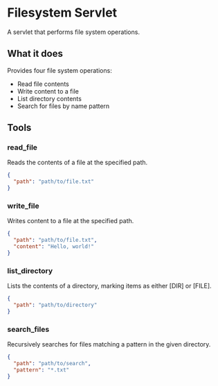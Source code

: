 # Filesystem Servlet

A servlet that performs file system operations.

## What it does

Provides four file system operations:
- Read file contents
- Write content to a file
- List directory contents
- Search for files by name pattern

## Tools

### read_file

Reads the contents of a file at the specified path.

```json
{
  "path": "path/to/file.txt"
}
```

### write_file

Writes content to a file at the specified path.

```json
{
  "path": "path/to/file.txt",
  "content": "Hello, world!"
}
```

### list_directory

Lists the contents of a directory, marking items as either [DIR] or [FILE].

```json
{
  "path": "path/to/directory"
}
```

### search_files

Recursively searches for files matching a pattern in the given directory.

```json
{
  "path": "path/to/search",
  "pattern": "*.txt"
}
```
